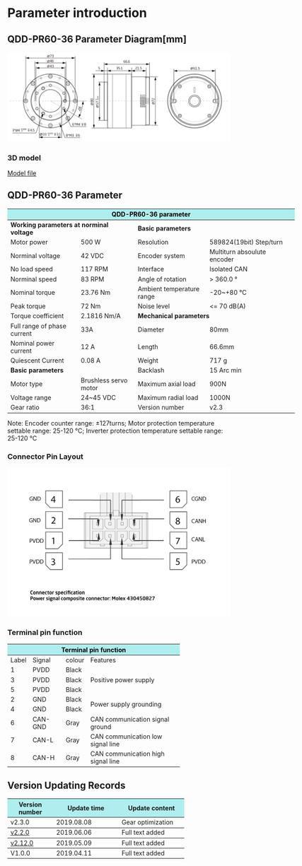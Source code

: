 # Parameter introduction 
## QDD-PR60-36 Parameter Diagram[mm]
![QDD-PR60-36]( ../img/Qdd_PR60_36_v2_2sanshitu.png ) 
### 3D model 
[Model file]( ../img/QDD-PR60-36_v2_3.step.zip )


## QDD-PR60-36 Parameter

<table style="width:650px"><thead><tr><th colspan="4" style="background: PaleTurquoise; color: black;">QDD-PR60-36 parameter</th></tr></thead><tbody><tr><td colspan="2"><b>Working parameters at norminal voltage</b></td><td colspan="2"><b>Basic parameters</b></td></tr><tr><td style="width:175px">Motor power</td><td style="width:135px">500 W</td><td style="width:130px">Resolution</td><td style="width:220px">589824(19bit) Step/turn</td></tr><tr><td>Norminal voltage</td><td>42 VDC</td><td style="width:130px">Encoder system</td><td style="width:220px">Multiturn absoulute encoder</td></tr><tr><td>No load speed</td><td>117 RPM</td><td>Interface</td><td>Isolated CAN</td></tr><tr><td>Norminal speed</td><td>83 RPM</td><td>Angle of rotation</td><td>> 360.0 °</td></tr><tr><td>Nominal torque</td><td>23.76 Nm</td><td>Ambient temperature range</td><td>-20~+80 °C</td></tr><td>Peak torque</td><td>72 Nm</td><td>Noise level</td><td><= 70 dB(A)</td></tr><tr><td>Torque coefficient</td><td>2.1816 Nm/A</td><td colspan="2"><b>Mechanical parameters</b></td></tr><tr><td>Full range of phase current</td><td>33A</td><td style="width:175px">Diameter</td><td style="width:175px">80mm</td></tr><tr><td>Nominal power current</td><td>12 A</td><td>Length</td><td>66.6mm</td></tr><tr><td>Quiescent Current</td><td>0.08 A</td><td>Weight</td><td>717 g</td></tr> <tr><td colspan="2"><b>Basic parameters</b></td><td>Backlash</td><td>15 Arc min</td></tr><tr><td>Motor type</td><td>Brushless servo motor</td><td>Maximum axial load</td><td>900N</td></tr><tr><td>Voltage range</td><td>24~45 VDC</td><td>Maximum radial load</td><td>1000N</td></tr><tr><td>Gear ratio</td><td>36:1</td><td>Version number</td><td>v2.3</td></tr></tbody></table>

 Note: Encoder counter range: ±127turns; Motor protection temperature settable range: 25-120 °C; Inverter protection temperature settable range: 25-120 °C


### Connector Pin Layout

<img src="../img/配线2-2.png" style="width:600px">

### Terminal pin function

<table class="tableizer-table" style="width:390px">
 <thead><tr class="tableizer-firstrow"><th colspan="4" style="background: PaleTurquoise; color: black;">Terminal pin function</th></tr></thead><tbody><tr><td>Label</td><td>Signal</td><td>colour</td><td>Features </td></tr><tr><td>1</td><td>PVDD</td><td>Black</td><td rowspan="3">Positive power supply </td></tr><tr><td>3</td><td>PVDD</td><td>Black</td></tr><tr><td>5</td><td>PVDD</td><td>Black</td></tr><tr><td>2</td><td>GND</td><td>Black</td> <td rowspan="2">Power supply grounding</td></tr><tr><td>4</td><td>GND</td><td>Black</td></tr><tr><td>6</td><td>CAN-GND</td><td>Gray</td><td>CAN communication signal ground</td></tr><tr><td>7</td><td>CAN-L</td><td>Gray</td><td>CAN communication low signal line</td></tr><tr><td>8</td><td>CAN-H</td><td>Gray</td><td>CAN communication high signal line</td></tr></tbody></table>
 </tbody></table>


## Version Updating Records


<table style="width:400px"><thead><tr style="background:PaleTurquoise"><th style="width:100px">Version number</th><th style="width:150px">Update time</th><th style="width:150px">Update content</th></tr></thead><tbody><tr><td>v2.3.0</td><td>2019.08.08</td><td>Gear optimization</th></tr></thead><tbody><tr><td><a href="http://wiki.innfos.com/wiki/en/index.html#!pages/QDD-PR60-36_v2_2.md">v2.2.0 </a></td><td>2019.06.06</td><td>Full text added</th></tr></thead><tbody><tr><td><a href="http://wiki.innfos.com/wiki/en/index.html#!pages/QDD-PR60-36_v2_12.md">v2.12.0 </a></td><td>2019.05.09</td><td>Full text added</th></tr></thead><tbody><tr><td>V1.0.0</td><td>2019.04.11</td><td>Full text added</td></tbody></table>
